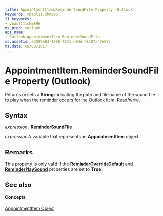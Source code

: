 ```yaml
---
title: AppointmentItem.ReminderSoundFile Property (Outlook)
keywords: vbaol11.chm896
f1_keywords:
- vbaol11.chm896
ms.prod: outlook
api_name:
- Outlook.AppointmentItem.ReminderSoundFile
ms.assetid: e3599e63-1300-7821-b94d-f8387a47e87d
ms.date: 06/08/2017
---
```



# AppointmentItem.ReminderSoundFile Property (Outlook)

Returns or sets a **String** indicating the path and file name of the sound file to play when the reminder occurs for the Outlook item. Read/write.


## Syntax

 _expression_ . **ReminderSoundFile**

 _expression_ A variable that represents an **AppointmentItem** object.


## Remarks

This property is only valid if the **[ReminderOverrideDefault](appointmentitem-reminderoverridedefault-property-outlook.md)** and **[ReminderPlaySound](appointmentitem-reminderplaysound-property-outlook.md)** properties are set to **True** .


## See also


#### Concepts


[AppointmentItem Object](appointmentitem-object-outlook.md)

